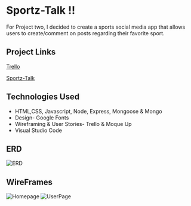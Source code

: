 # Sportz-Talk !!

For Project two, I decided to create a sports social media app that allows users to create/comment on posts regarding their favorite sport.

## Project Links

[Trello](https://trello.com/b/KcTEYPR2/jordan-clarke-sportz-talk-board)

[Sportz-Talk](https://rocky-garden-97706.herokuapp.com/posts)

## Technologies Used
- HTML,CSS, Javascript, Node, Express, Mongoose & Mongo
- Design- Google Fonts
- Wireframing & User Stories- Trello & Moque Up
- Visual Studio Code

## ERD

![ERD](https://github.com/JordanAclarke/sportz-talk-app/blob/master/Wireframe%20%26%20Moqups/ERD%20Diagram.png)

## WireFrames

![Homepage](https://github.com/JordanAclarke/sportz-talk-app/blob/master/Wireframe%20%26%20Moqups/Home%20PAge.png)
![UserPage](https://github.com/JordanAclarke/sportz-talk-app/blob/master/Wireframe%20%26%20Moqups/Users%20Page.png)

